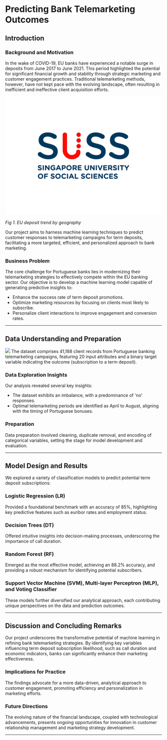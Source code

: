 # Predicting Bank Telemarketing Outcomes

## Introduction

### Background and Motivation

In the wake of COVID-19, EU banks have experienced a notable surge in deposits from June 2017 to June 2021. This period highlighted the potential for significant financial growth and stability through strategic marketing and customer engagement practices. Traditional telemarketing methods, however, have not kept pace with the evolving landscape, often resulting in inefficient and ineffective client acquisition efforts.

![EU Deposit Trends](media/image1.png)

*Fig 1. EU deposit trend by geography*

Our project aims to harness machine learning techniques to predict customer responses to telemarketing campaigns for term deposits, facilitating a more targeted, efficient, and personalized approach to bank marketing.

### Business Problem

The core challenge for Portuguese banks lies in modernizing their telemarketing strategies to effectively compete within the EU banking sector. Our objective is to develop a machine learning model capable of generating predictive insights to:
- Enhance the success rate of term deposit promotions.
- Optimize marketing resources by focusing on clients most likely to subscribe.
- Personalize client interactions to improve engagement and conversion rates.

---

## Data Understanding and Preparation

![](2.png)
The dataset comprises 41,188 client records from Portuguese banking telemarketing campaigns, featuring 20 input attributes and a binary target variable indicating the outcome (subscription to a term deposit).

### Data Exploration Insights

Our analysis revealed several key insights:
- The dataset exhibits an imbalance, with a predominance of 'no' responses.
- Optimal telemarketing periods are identified as April to August, aligning with the timing of Portuguese bonuses.

### Preparation

Data preparation involved cleaning, duplicate removal, and encoding of categorical variables, setting the stage for model development and evaluation.

---

## Model Design and Results

We explored a variety of classification models to predict potential term deposit subscriptions:

### Logistic Regression (LR)

Provided a foundational benchmark with an accuracy of 85%, highlighting key predictive features such as euribor rates and employment status.

### Decision Trees (DT)

Offered intuitive insights into decision-making processes, underscoring the importance of call duration.

### Random Forest (RF)

Emerged as the most effective model, achieving an 88.2% accuracy, and providing a robust mechanism for identifying potential subscribers.

### Support Vector Machine (SVM), Multi-layer Perceptron (MLP), and Voting Classifier

These models further diversified our analytical approach, each contributing unique perspectives on the data and prediction outcomes.

---

## Discussion and Concluding Remarks

Our project underscores the transformative potential of machine learning in refining bank telemarketing strategies. By identifying key variables influencing term deposit subscription likelihood, such as call duration and economic indicators, banks can significantly enhance their marketing effectiveness.

### Implications for Practice

The findings advocate for a more data-driven, analytical approach to customer engagement, promoting efficiency and personalization in marketing efforts.

### Future Directions

The evolving nature of the financial landscape, coupled with technological advancements, presents ongoing opportunities for innovation in customer relationship management and marketing strategy development.

---

